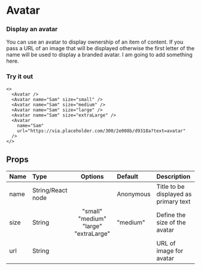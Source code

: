 # Avatar

### Display an avatar

You can use an avatar to display ownership of an item of content. If you pass a URL of an image that will be displayed otherwise the first letter of the name will be used to display a branded avatar. I am going to add something here.

### Try it out

```.tsx
<>
  <Avatar />
  <Avatar name="Sam" size="small" />
  <Avatar name="Sam" size="medium" />
  <Avatar name="Sam" size="large" />
  <Avatar name="Sam" size="extraLarge" />
  <Avatar
    name="Sam"
    url="https://via.placeholder.com/300/2e008b/d9318a?text=avatar"
  />
</>
```

## Props

| Name | Type              |                Options                | Default   | Description                           |
| :--- | :---------------- | :-----------------------------------: | :-------- | :------------------------------------ |
| name | String/React node |                                       | Anonymous | Title to be displayed as primary text |
| size | String            | "small" "medium" "large" "extraLarge" | "medium"  | Define the size of the avatar         |
| url  | String            |                                       |           | URL of image for avatar               |
